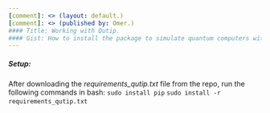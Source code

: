 ```yaml
---
[comment]: <> (layout: default.)  
[comment]: <> (published by: Omer.)   
#### Title: Working with Qutip.
#### Gist: How to install the package to simulate quantum computers with Python.
---
```


##### **_Setup:_**   
After downloading the _requirements_qutip.txt_ file from the repo, run the following commands in bash:
`sudo install pip`
`sudo install -r requirements_qutip.txt`
`
`